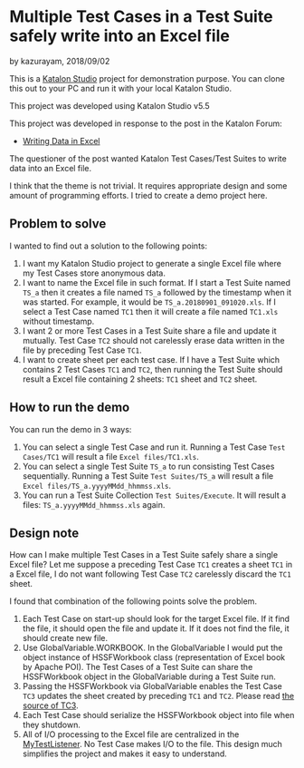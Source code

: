 Multiple Test Cases in a Test Suite safely write into an Excel file
======================================================================

by kazurayam, 2018/09/02

This is a [Katalon Studio](https://www.katalon.com/) project for demonstration purpose.
You can clone this out to your PC and run it with your local Katalon Studio.

This project was developed using Katalon Studio v5.5

This project was developed in response to the post in the
Katalon Forum:

- [Writing Data in Excel](https://forum.katalon.com/discussion/9316/writing-data-in-excel)

The questioner of the post wanted Katalon Test Cases/Test Suites to write data into an Excel file.

I think that the theme is not trivial. It requires appropriate design and some amount of programming efforts. I tried to create a demo project here.

## Problem to solve

I wanted to find out a solution to the following points:

1. I want my Katalon Studio project to generate a single Excel file where my Test Cases store anonymous data.
2. I want to name the Excel file in such format. If I start a Test Suite named `TS_a` then it creates a file named `TS_a` followed by the timestamp when it was started. For example,  it would be `TS_a.20180901_091020.xls`. If I select a Test Case named `TC1` then it will create a file named `TC1.xls` without timestamp.
3. I want 2 or more Test Cases in a Test Suite share a file and update it mutually. Test Case `TC2` should not carelessly erase data written in the file by preceding Test Case `TC1`.
4. I want to create sheet per each test case. If I have a Test Suite which contains 2 Test Cases `TC1` and `TC2`, then running the Test Suite should result a Excel file containing 2 sheets: `TC1` sheet and `TC2` sheet.

## How to run the demo

You can run the demo in 3 ways:
1. You can select a single Test Case and run it. Running a Test Case `Test Cases/TC1` will result a file `Excel files/TC1.xls`.
2. You can select a single Test Suite `TS_a` to run consisting Test Cases sequentially. Running a Test Suite `Test Suites/TS_a` will result a file `Excel files/TS_a.yyyyMMdd_hhmmss.xls`.
3. You can run a Test Suite Collection `Test Suites/Execute`. It will result a files: `TS_a.yyyyMMdd_hhmmss.xls` again.

## Design note

How can I make multiple Test Cases in a Test Suite safely share a single Excel file? Let me suppose a preceding Test Case `TC1` creates a sheet `TC1` in a Excel file, I do not want following Test Case `TC2` carelessly discard the `TC1` sheet.

I found that combination of the following points solve the problem.

1. Each Test Case on start-up should look for the target Excel file. If it find the file, it should open the file and update it. If it does not find the file, it should create new file.
2. Use GlobalVariable.WORKBOOK. In the GlobalVariable I would put the object instance of HSSFWorkbook class (representation of Excel book by Apache POI). The Test Cases of a Test Suite can share the HSSFWorkbook object in the GlobalVariable during a Test Suite run.
3. Passing the HSSFWorkbook via GlobalVariable enables the Test Case `TC3` updates the sheet created by preceding `TC1` and `TC2`. Please read [the source of TC3](https://github.com/kazurayam/KatalonDiscussion9316/blob/master/Scripts/TC3/Script1535793581302.groovy).
4. Each Test Case should serialize the HSSFWorkbook object into file when they shutdown.
5. All of I/O processing to the Excel file are centralized in the [MyTestListener](https://github.com/kazurayam/KatalonDiscussion9316/blob/master/Test%20Listeners/MyTestListener.groovy). No Test Case makes I/O to the file. This design much simplifies the project and makes it easy to understand.
